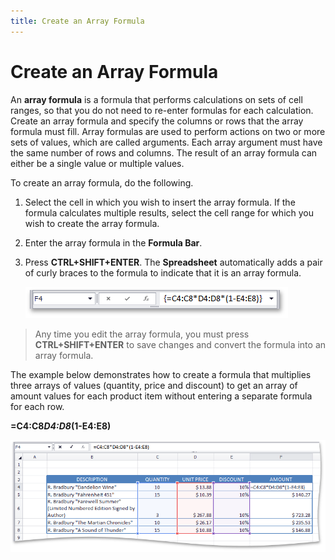```yaml
---
title: Create an Array Formula
---
```

# Create an Array Formula
An **array formula** is a formula that performs calculations on sets of cell ranges, so that you do not need to re-enter formulas for each calculation. Create an array formula and specify the columns or rows that the array formula must fill. Array formulas are used to perform actions on two or more sets of values, which are called arguments. Each array argument must have the same number of rows and columns. The result of an array formula can either be a single value or multiple values.

To create an array formula, do the following.
1. Select the cell in which you wish to insert the array formula. If the formula calculates multiple results, select the cell range for which you wish to create the array formula.
2. Enter the array formula in the **Formula Bar**.
3. Press **CTRL+SHIFT+ENTER**. The **Spreadsheet** automatically adds a pair of curly braces to the formula to indicate that it is an array formula.
	
	![ArrayFormulaBraces.png](../../../images/img21284.png)

> Any time you edit the array formula, you must press **CTRL+SHIFT+ENTER** to save changes and convert the formula into an array formula.

The example below demonstrates how to create a formula that multiplies three arrays of values (quantity, price and discount) to get an array of amount values for each product item without entering a separate formula for each row.

**=C4:C8*D4:D8*(1-E4:E8)**

![ArrayFormula.png](../../../images/img21256.png)